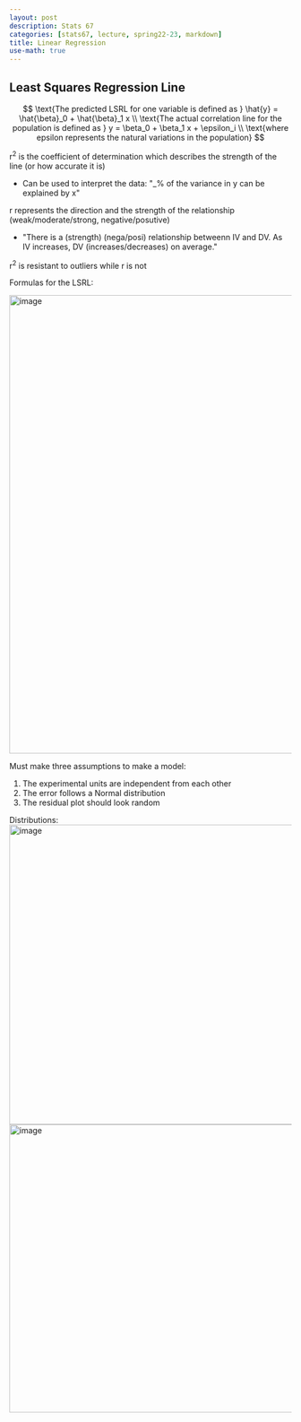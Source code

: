 ```yaml
---
layout: post
description: Stats 67
categories: [stats67, lecture, spring22-23, markdown]
title: Linear Regression
use-math: true
---
```


## Least Squares Regression Line

$$
\text{The predicted LSRL for one variable is defined as } \hat{y} = \hat{\beta}_0 + \hat{\beta}_1 x \\
\text{The actual correlation line for the population is defined as } y = \beta_0 + \beta_1 x + \epsilon_i \\
\text{where epsilon represents the natural variations in the population}
$$

r<sup>2</sup> is the coefficient of determination which describes the strength of the line (or how accurate it is)
- Can be used to interpret the data: "_% of the variance in y can be explained by x"

r represents the direction and the strength of the relationship (weak/moderate/strong, negative/posutive)
- "There is a (strength) (nega/posi) relationship betweenn IV and DV. As IV increases, DV (increases/decreases) on average."

r<sup>2</sup> is resistant to outliers while r is not

Formulas for the LSRL:

<img width="818" alt="image" src="https://github.com/tonyhieu/college-notes/assets/54915685/384f83e2-b93b-4cde-9bbb-6e93c8791270">

Must make three assumptions to make a model:
1. The experimental units are independent from each other
2. The error follows a Normal distribution
3. The residual plot should look random

Distributions: 
<img width="535" alt="image" src="https://github.com/tonyhieu/college-notes/assets/54915685/c0324153-e1f9-46f9-a48a-91dec14cabf3">
<img width="514" alt="image" src="https://github.com/tonyhieu/college-notes/assets/54915685/350ae3e2-d017-4a02-bfa6-b8b3502ebb17">

